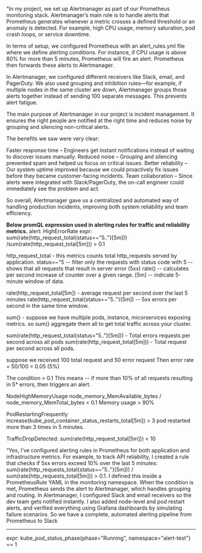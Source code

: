 "In my project, we set up Alertmanager as part of our Prometheus monitoring stack. Alertmanager’s main role is to handle alerts that Prometheus generates whenever a metric crosses a defined threshold or an anomaly is detected. For example, high CPU usage, memory saturation, pod crash loops, or service downtime.

In terms of setup, we configured Prometheus with an alert_rules.yml file where we define alerting conditions. For instance, if CPU usage is above 80% for more than 5 minutes, Prometheus will fire an alert. Prometheus then forwards these alerts to Alertmanager.

In Alertmanager, we configured different receivers like Slack, email, and PagerDuty. We also used grouping and inhibition rules—for example, if multiple nodes in the same cluster are down, Alertmanager groups those alerts together instead of sending 100 separate messages. This prevents alert fatigue.

The main purpose of Alertmanager in our project is incident management. It ensures the right people are notified at the right time and reduces noise by grouping and silencing non-critical alerts.

The benefits we saw were very clear:

Faster response time – Engineers get instant notifications instead of waiting to discover issues manually.
Reduced noise – Grouping and silencing prevented spam and helped us focus on critical issues.
Better reliability – Our system uptime improved because we could proactively fix issues before they became customer-facing incidents.
Team collaboration – Since alerts were integrated with Slack/PagerDuty, the on-call engineer could immediately see the problem and act.

So overall, Alertmanager gave us a centralized and automated way of handling production incidents, improving both system reliability and team efficiency.

**Below promQL expression used in alerting rules for traffic and reliability metrics.**
alert: HighErrorRate
expr: sum(rate(http_request_total{status=~"5.."}[5m]))
       /sum(rate(http_request_total[5m]))  > 0.1

http_request_total - this metrics counts total http_requests served by application.
status=~"5  -- filter only the requests with status code with 5 --shows that all requests that result in server error (5xx)
rate() -- calculates per second increase of counter over a given range.
[5m]  -- indicate 5-minute window of data.

rate(http_request_total[5m]) - average request per second over the last 5 minutes
rate(http_request_total{status=~"5.."}[5m]) --  5xx errors per second in the same time window.

sum() -
 suppose we have multiple pods, instance, micorservices exposing metrics. so sum() aggregate them all to get total traffic across your cluster.

sum(rate(http_request_total{status="5.."}[5m])) - Total errors requests per second across all pods
sum(rate(http_request_total[5m])) - Total request per second across all pods.

suppose we received 100 total request and 50 error request
     Then error rate = 50/100    = 0.05 (5%)

The condition > 0.1
This means --  if more than 10% of all requests resulting in 5* errors, then triggers an alert.

NodeHighMemoryUsage
node_memory_MemAvailable_bytes / node_memory_MemTotal_bytes  < 0.1
Memory usage > 90%

PodRestartingFrequently
increase(kube_pod_container_status_restarts_total[5m]) > 3
pod restarted more than 3 times in 5 minutes.

TrafficDropDetected:
sum(rate(http_request_total[5m])) < 10


“Yes, I’ve configured alerting rules in Prometheus for both application and infrastructure metrics.
For example, to track API reliability, I created a rule that checks if 5xx errors exceed 10% over the last 5 minutes:
sum(rate(http_requests_total{status=~"5.."}[5m])) / sum(rate(http_requests_total[5m])) > 0.1.
I defined this inside a PrometheusRule YAML in the monitoring namespace.
When the condition is met, Prometheus sends the alert to Alertmanager, which handles grouping and routing.
In Alertmanager, I configured Slack and email receivers so the dev team gets notified instantly.
I also added node-level and pod restart alerts, and verified everything using Grafana dashboards by simulating failure scenarios.
So we have a complete, automated alerting pipeline from Prometheus to Slack


---------------------------------------







expr: kube_pod_status_phase{phase="Running", namespace="alert-test"} == 1



